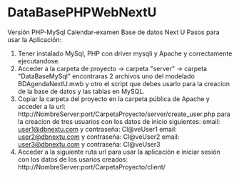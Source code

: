 # DataBasePHPWebNextU
Versión PHP-MySql Calendar-examen Base de datos Next U
Pasos para usar la Aplicación:
1. Tener instalado MySql, PHP con driver mysqli y Apache y correctamente ejecutandose.
2. Acceder a la carpeta de proyecto -> carpeta "server" -> carpeta "DataBaseMySql"
   encontraras 2 archivos uno del modelado BDAgendaNextU.mwb y otro el script que debes usarlo para la creacion de la base de datos y las tablas en MySQL.
3. Copiar la carpeta del proyecto en la carpeta pública de Apache y acceder a la url:
   http://NombreServer:port/CarpetaProyecto/server/create_user.php
   para la creacion de tres usuarios con los datos de inicio siguientes:
   email: user1@dbnextu.com y contraseña: Cl@veUser1
   email: user2@dbnextu.com y contraseña: Cl@veUser2
   email: user3@dbnextu.com y contraseña: Cl@veUser3
4. Acceder a la siguiente ruta url para usar la aplicación e iniciar sesión con los datos de los usarios creados:
   http://NombreServer:port/CarpetaProyecto/client/
